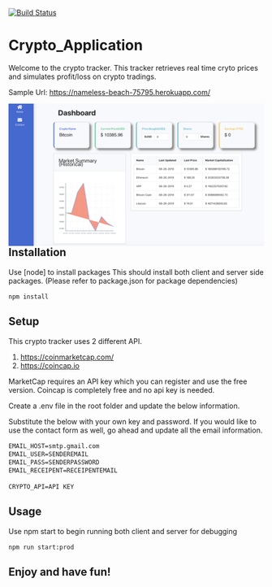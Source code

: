 [![Build Status](https://travis-ci.com/ThomasN72/webscraper.svg?branch=master)](https://travis-ci.com/ThomasN72/webscraper)


# Crypto_Application
Welcome to the crypto tracker. This tracker retrieves real time cryto prices and simulates profit/loss on crypto tradings.

Sample Url: https://nameless-beach-75795.herokuapp.com/

<img src="./client/src/images/sample.png"
     style="float: left; margin-right: 10px;" />

<img>

## Installation
Use [node] to install packages
This should install both client and server side packages.
(Please refer to package.json for package dependencies)
```node
npm install
```

## Setup
This crypto tracker uses 2 different API.
1. https://coinmarketcap.com/
2. https://coincap.io 

MarketCap requires an API key which you can register and use the free version. Coincap is completely free and no api key is needed.

Create a .env file in the root folder and update the below information.

Substitute the below with your own key and password. If you would like to use the contact form as well, go ahead and update all the email information.

```
EMAIL_HOST=smtp.gmail.com
EMAIL_USER=SENDEREMAIL
EMAIL_PASS=SENDERPASSWORD
EMAIL_RECEIPENT=RECEIPENTEMAIL

CRYPTO_API=API KEY
```

## Usage
Use npm start to begin running both client and server for debugging
```node
npm run start:prod
```

## Enjoy and have fun!

